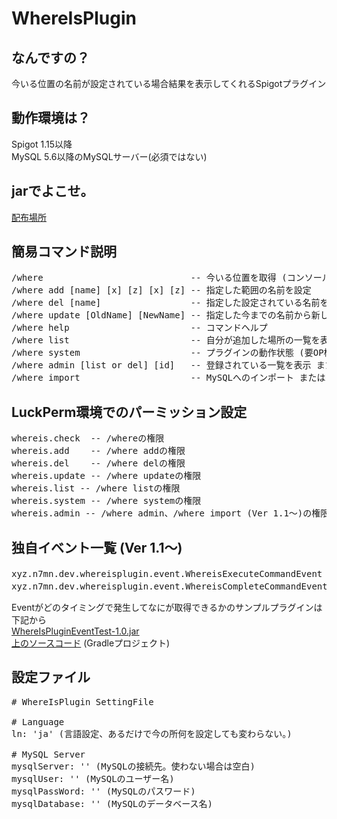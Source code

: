 # WhereIsPlugin
## なんですの？
今いる位置の名前が設定されている場合結果を表示してくれるSpigotプラグイン

## 動作環境は？
Spigot 1.15以降<br>
MySQL 5.6以降のMySQLサーバー(必須ではない)

## jarでよこせ。
[配布場所](https://github.com/kanasaki15/WhereIsPlugin/releases)

## 簡易コマンド説明
<pre>
/where                            -- 今いる位置を取得 (コンソール上では「/where [worldname] [x] [z]」※1.2以降)
/where add [name] [x] [z] [x] [z] -- 指定した範囲の名前を設定
/where del [name]                 -- 指定した設定されている名前を解除する
/where update [OldName] [NewName] -- 指定した今までの名前から新しい名前にする
/where help                       -- コマンドヘルプ
/where list                       -- 自分が追加した場所の一覧を表示(最新5件、Ver 1.1～)
/where system                     -- プラグインの動作状態 (要OP権限 or whereis.systemパーミッション所持)
/where admin [list or del] [id]   -- 登録されている一覧を表示 または 指定したIDのものを削除 (要OP権限 or whereis.adminパーミッション所持)
/where import                     -- MySQLへのインポート または ファイルへのインポート (Ver 1.1～、要OP権限 or whereis.adminパーミッション所持)
</pre>

## LuckPerm環境でのパーミッション設定
<pre>
whereis.check  -- /whereの権限
whereis.add    -- /where addの権限
whereis.del    -- /where delの権限
whereis.update -- /where updateの権限
whereis.list -- /where listの権限
whereis.system -- /where systemの権限
whereis.admin -- /where admin、/where import (Ver 1.1～)の権限
</pre>

## 独自イベント一覧 (Ver 1.1～)
<pre>
xyz.n7mn.dev.whereisplugin.event.WhereisExecuteCommandEvent -- コマンドを実行するときに発生(setCancelで実行自体をキャンセルできる。)
xyz.n7mn.dev.whereisplugin.event.WhereisCompleteCommandEvent -- コマンドを実行した後メッセージを表示するときに発生(setCancelで結果メッセージ表示をキャンセルできる。)
</pre>
Eventがどのタイミングで発生してなにが取得できるかのサンプルプラグインは下記から<br>
[WhereIsPluginEventTest-1.0.jar](https://n7mn.xyz/WhereIsPluginEventTest-1.0.jar) <br>
[上のソースコード](https://n7mn.xyz/WhereIsPluginEventTest.zip) (Gradleプロジェクト)

## 設定ファイル
<pre>
# WhereIsPlugin SettingFile

# Language
ln: 'ja' (言語設定、あるだけで今の所何を設定しても変わらない。)

# MySQL Server
mysqlServer: '' (MySQLの接続先。使わない場合は空白)
mysqlUser: '' (MySQLのユーザー名)
mysqlPassWord: '' (MySQLのパスワード)
mysqlDatabase: '' (MySQLのデータベース名)
</pre>
